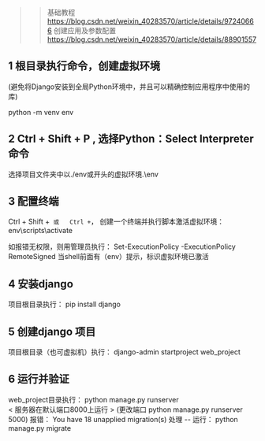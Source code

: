 >> 基础教程
https://blog.csdn.net/weixin_40283570/article/details/97240666
>> 创建应用及参数配置 
https://blog.csdn.net/weixin_40283570/article/details/88901557

## 1 根目录执行命令，创建虚拟环境
(避免将Django安装到全局Python环境中，并且可以精确控制应用程序中使用的库)

python -m venv env

## 2 Ctrl + Shift + P , 选择Python：Select Interpreter命令
选择项目文件夹中以./env或开头的虚拟环境.\env

## 3 配置终端
Ctrl + Shift +` 
或  
Ctrl + `，
创建一个终端并执行脚本激活虚拟环境： env\scripts\activate

如报错无权限，则用管理员执行：
Set-ExecutionPolicy -ExecutionPolicy RemoteSigned
当shell前面有（env）提示，标识虚拟环境已激活

## 4 安装django
项目根目录执行： pip install django

## 5 创建django 项目
项目根目录（也可虚拟机）执行： django-admin startproject web_project 

## 6 运行并验证
web_project目录执行： python manage.py runserver  
 < 服务器在默认端口8000上运行 >   (更改端口 python manage.py runserver 5000)
报错： You have 18 unapplied migration(s) 处理 -- 运行： python manage.py migrate
